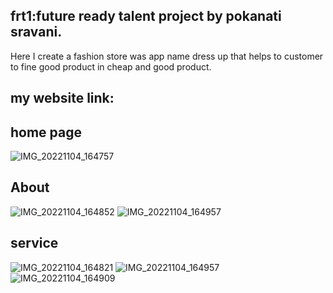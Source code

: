 ## frt1:future ready talent project by pokanati sravani.
 
Here I create a fashion store was app name dress up
 that helps to customer to fine good product
 in cheap and good product.
## my website link:


## home page

![IMG_20221104_164757](https://user-images.githubusercontent.com/115263187/200462532-20f10f1c-80df-4fe1-9cd4-25c34c3c1b87.jpg) 

## About

![IMG_20221104_164852](https://user-images.githubusercontent.com/115263187/200460875-2e7544b1-b63d-4860-802c-c5e9beb621a0.jpg)
![IMG_20221104_164957](https://user-images.githubusercontent.com/115263187/200466654-29666189-b196-4821-8075-e1c404f12b4a.jpg)
## service

![IMG_20221104_164821](https://user-images.githubusercontent.com/115263187/200459023-a637607b-2078-4692-9803-cfc69be6ae9f.jpg)
![IMG_20221104_164957](https://user-images.githubusercontent.com/115263187/200461581-490194e0-d7dd-42cd-9492-6ec58f97f921.jpg)
![IMG_20221104_164909](https://user-images.githubusercontent.com/115263187/200463203-06ccaddc-dbae-425c-a256-a0ee4523abb4.jpg)
